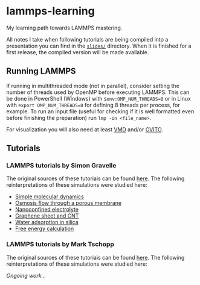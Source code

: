 # lammps-learning

 My learning path towards LAMMPS mastering.

 All notes I take when following tutorials are being compiled into a presentation you can find in the [`slides/`](slides/) directory. When it is finished for a first release, the compiled version will be made available. 

## Running LAMMPS

If running in multithreaded mode (not in parallel), consider setting the number of threads used by OpenMP before executing LAMMPS. This can be done in PowerShell (Windows) with `$env:OMP_NUM_THREADS=8` or in Linux with `export OMP_NUM_THREADS=8` for defining 8 threads per process, for example. To run an input file (useful for checking if it is well formatted even before finishing the preparation) run `lmp -in <file_name>`.

For visualization you will also need at least [VMD](http://www.ks.uiuc.edu/Research/vmd/) and/or [OVITO](https://www.ovito.org/).

## Tutorials

### LAMMPS tutorials by Simon Gravelle

The original sources of these tutoriais can be found [here](https://lammpstutorials.github.io/). The following reinterpretations of these simulations were studied here:

- [Simple molecular dynamics](tutorials-simon-gravelle/01-Lennard-Jones-Mixture)
- [Osmosis flow through a porous membrane](tutorials-simon-gravelle/02-Permeable-Membrane)
- [Nanoconfined electrolyte](tutorials-simon-gravelle/03-Nanoconfined-Electrolyte)
- [Graphene sheet and CNT](tutorials-simon-gravelle/04-Graphene-Deformation)
- [Water adsorption in silica](tutorials-simon-gravelle/05-Water-Adsorption-in-Silica)
- [Free energy calculation](tutorials-simon-gravelle/06-Free-Energy-Calculation)

### LAMMPS tutorials by Mark Tschopp

The original sources of these tutoriais can be found [here](https://github.com/mrkllntschpp/lammps-tutorials). The following reinterpretations of these simulations were studied here:

*Ongoing work...*
